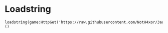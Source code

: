# Loadstring
```
loadstring(game:HttpGet('https://raw.githubusercontent.com/NotH4xor/3au/main/Loadstring'))()
```
